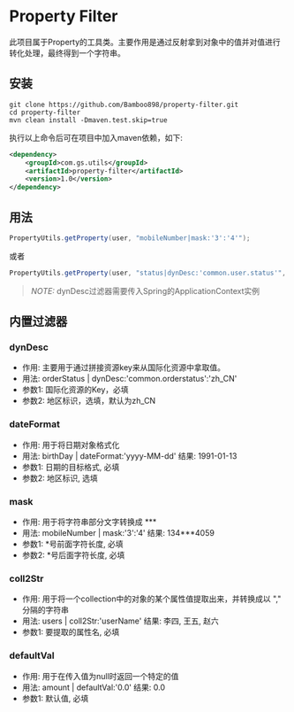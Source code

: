 # Property Filter
此项目属于Property的工具类。主要作用是通过反射拿到对象中的值并对值进行转化处理，最终得到一个字符串。

## 安装
```shell
git clone https://github.com/Bamboo898/property-filter.git
cd property-filter
mvn clean install -Dmaven.test.skip=true
```
执行以上命令后可在项目中加入maven依赖，如下:
```xml
<dependency>
	<groupId>com.gs.utils</groupId> 
	<artifactId>property-filter</artifactId>
	<version>1.0</version>
</dependency>
```

## 用法
```java
PropertyUtils.getProperty(user, "mobileNumber|mask:'3':'4'");
```
或者
```java
PropertyUtils.getProperty(user, "status|dynDesc:'common.user.status'", applicationContext);
```
> *NOTE:* dynDesc过滤器需要传入Spring的ApplicationContext实例

## 内置过滤器
### dynDesc
- 作用: 主要用于通过拼接资源key来从国际化资源中拿取值。
- 用法: orderStatus | dynDesc:'common.orderstatus':'zh_CN'
- 参数1: 国际化资源的Key，必填
- 参数2: 地区标识，选填，默认为zh_CN

### dateFormat
- 作用: 用于将日期对象格式化
- 用法: birthDay | dateFormat:'yyyy-MM-dd' 结果: 1991-01-13
- 参数1: 日期的目标格式, 必填
- 参数2: 地区标识, 选填

### mask
- 作用: 用于将字符串部分文字转换成 ***
- 用法: mobileNumber | mask:'3':'4' 结果: 134***4059
- 参数1: *号前面字符长度, 必填
- 参数2: *号后面字符长度, 必填

### coll2Str
- 作用: 用于将一个collection中的对象的某个属性值提取出来，并转换成以 "," 分隔的字符串
- 用法: users | coll2Str:'userName' 结果: 李四, 王五, 赵六
- 参数1: 要提取的属性名, 必填

### defaultVal
- 作用: 用于在传入值为null时返回一个特定的值
- 用法: amount | defaultVal:'0.0' 结果: 0.0
- 参数1: 默认值, 必填
